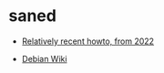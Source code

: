 # saned

 * [Relatively recent howto, from 2022](https://pimylifeup.com/raspberry-pi-scanner-server/)

 * [Debian Wiki](https://wiki.debian.org/SaneOv)
